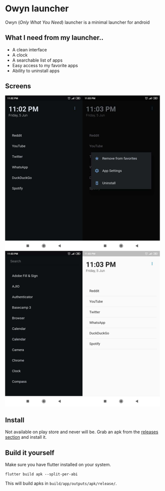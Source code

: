 # Owyn launcher
Owyn (_Only What You Need_) launcher is a minimal launcher for android


## What I need from my launcher..
* A clean interface
* A clock
* A searchable list of apps
* Easy access to my favorite apps
* Ability to uninstall apps


## Screens
![Screenshots](media/screens.jpg)


## Install
Not available on play store and never will be.
Grab an apk from the [releases section](https://github.com/phenax/owyn-launcher/releases) and install it.


## Build it yourself
Make sure you have flutter installed on your system.

```
flutter build apk --split-per-abi
```

This will build apks in `build/app/outputs/apk/release/`.


